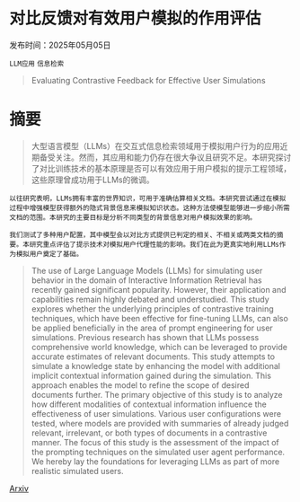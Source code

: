# 对比反馈对有效用户模拟的作用评估

发布时间：2025年05月05日

`LLM应用` `信息检索`

> Evaluating Contrastive Feedback for Effective User Simulations

# 摘要

> 大型语言模型（LLMs）在交互式信息检索领域用于模拟用户行为的应用近期备受关注。然而，其应用和能力仍存在很大争议且研究不足。本研究探讨了对比训练技术的基本原理是否可以有效应用于用户模拟的提示工程领域，这些原理曾成功用于LLMs的微调。

    以往研究表明，LLMs拥有丰富的世界知识，可用于准确估算相关文档。本研究尝试通过在模拟过程中增强模型获得额外的隐式背景信息来模拟知识状态。这种方法使模型能够进一步缩小所需文档的范围。本研究的主要目标是分析不同类型的背景信息对用户模拟效果的影响。

    我们测试了多种用户配置，其中模型会以对比方式提供已判定的相关、不相关或两类文档的摘要。本研究重点评估了提示技术对模拟用户代理性能的影响。我们在此为更真实地利用LLMs作为模拟用户奠定了基础。

> The use of Large Language Models (LLMs) for simulating user behavior in the domain of Interactive Information Retrieval has recently gained significant popularity. However, their application and capabilities remain highly debated and understudied. This study explores whether the underlying principles of contrastive training techniques, which have been effective for fine-tuning LLMs, can also be applied beneficially in the area of prompt engineering for user simulations.
  Previous research has shown that LLMs possess comprehensive world knowledge, which can be leveraged to provide accurate estimates of relevant documents. This study attempts to simulate a knowledge state by enhancing the model with additional implicit contextual information gained during the simulation. This approach enables the model to refine the scope of desired documents further. The primary objective of this study is to analyze how different modalities of contextual information influence the effectiveness of user simulations.
  Various user configurations were tested, where models are provided with summaries of already judged relevant, irrelevant, or both types of documents in a contrastive manner. The focus of this study is the assessment of the impact of the prompting techniques on the simulated user agent performance. We hereby lay the foundations for leveraging LLMs as part of more realistic simulated users.

[Arxiv](https://arxiv.org/abs/2505.02560)